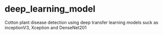 # deep_learning_model
Cotton plant disease detection using deep transfer learning models suck as inceptionV3, Xception and DenseNet201
